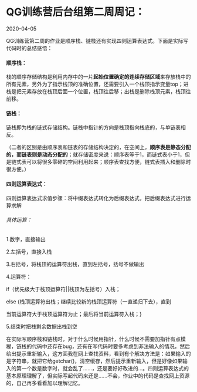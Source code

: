 # QG训练营后台组第二周周记：

2020-04-05

  QG训练营第二周的作业是顺序栈、链栈还有实现四则运算表达式。下面是实际写代码时的总结感悟：

####   顺序栈：

栈的顺序存储结构是利用内存中的一片**起始位置确定的连续存储区域**来存放栈中的所有元素，另外为了指示栈顶的准确位置，还需要引入一个栈顶指示变量top；进栈是把元素存放在栈顶后面一个位置，栈顶往后移；出栈是删除栈顶元素，栈顶往前移。

####   链栈：

链栈即为栈的链式存储结构。链栈中指针的方向是栈顶指向栈底的，与单链表相反。

（二者的区别是由顺序表和链表的存储结构决定的，在空间上，**顺序表是静态分配的，而链表则是动态分配的**；就存储密度来说：顺序表等于1，而链式表小于1，但是链式表可以将很多零碎的空间利用起来；顺序表查找方便，链式表插入和删除时很方便。）

####   四则运算表达式：

四则运算表达式求值步骤：将中缀表达式转化为后缀表达式，把后缀表达式进行运算求解

###### 具体运算：

1.数字，直接输出

2.左括号，直接入栈

3.右括号，将栈顶的运算符出栈，直到左括号，括号不做输出

4.运算符：

  if（优先级大于栈顶运算符||栈顶为左括号）入栈；

  else {栈顶运算符出栈；继续比较新的栈顶运算符（一直递归下去），直到

  当前运算符大于栈顶运算符为止；最后将当前运算符入栈；}

5.结束时把栈剩余数据出栈到空     

 在实际写顺序栈和链栈时，对于什么时候用指针，什么时候不需要加指针有点模糊，链栈的代码中还存在bug，还有在写代码时要多考虑到非法输入的情况，然后给出提示重新输入，这方面我在网上查找资料，看到有个解决方法是：如果输入的是字符串，就把它给getchar()，清空缓存，然后提示重新输入，但是好像如果输入的第一个数是数字时，就会乱了......，还是要好好改进的...。四则运算表达式的基本原理理解了，但实际写起代码来还是......不会，作业中的代码是查找网上资源的，自己再多看看加以理解记忆。